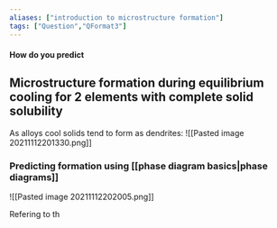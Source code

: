 ```yaml
---
aliases: ["introduction to microstructure formation"]
tags: ["Question","QFormat3"]
---
```


#### How do you predict
## Microstructure formation during equilibrium cooling for 2 elements with complete solid solubility
As alloys cool solids tend to form as dendrites:
![[Pasted image 20211112201330.png]]

### Predicting formation using [[phase diagram basics|phase diagrams]]
![[Pasted image 20211112202005.png]]

Refering to th